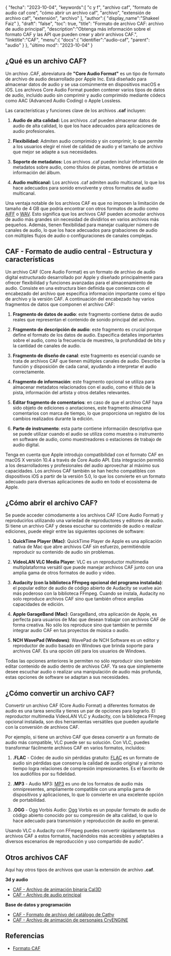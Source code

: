 {
"fecha": "2023-10-04",
   "keywords":[
"c y f",
"archivo caf",
"formato de audio caf core",
"cómo abrir un archivo caf",
"archivo",
"extensión de archivo caf",
"extensión",
"archivo"
],
   "author":{
"display_name":"Shakeel Faiz"
},
"draft": "false",
"toc": true,
"title": "Formato de archivo CAF: archivo de audio principal",
   "description":"Obtenga más información sobre el formato CAF y las API que pueden crear y abrir archivos CAF.",
"linktitle":"CAF",
   "menu":{
      "docs":{
         "identifier":"audio-caf",
"parent": "audio"
}
},
"último mod": "2023-10-04"
}

## ¿Qué es un archivo CAF?

Un archivo .CAF, abreviatura de **"Core Audio Format"** es un tipo de formato de archivo de audio desarrollado por Apple Inc. Está diseñado para almacenar datos de audio y se usa comúnmente en dispositivos macOS e iOS. Los archivos Core Audio Format pueden contener varios tipos de datos de audio, incluido audio sin comprimir y audio comprimido mediante códecs como AAC (Advanced Audio Coding) o Apple Lossless.

Las características y funciones clave de los archivos **.caf** incluyen:

1. **Audio de alta calidad:** Los archivos .caf pueden almacenar datos de audio de alta calidad, lo que los hace adecuados para aplicaciones de audio profesionales.

2. **Flexibilidad:** Admiten audio comprimido y sin comprimir, lo que permite a los usuarios elegir el nivel de calidad de audio y el tamaño de archivo que mejor se adapte a sus necesidades.

3. **Soporte de metadatos:** Los archivos .caf pueden incluir información de metadatos sobre audio, como títulos de pistas, nombres de artistas e información del álbum.

4. **Audio multicanal:** Los archivos .caf admiten audio multicanal, lo que los hace adecuados para sonido envolvente y otros formatos de audio multicanal.

Una ventaja notable de los archivos CAF es que no imponen la limitación de tamaño de 4 GB que podría encontrar con otros formatos de audio como [AIFF](/es/audio/aiff/) o [WAV](/es/audio/wav/). Esto significa que los archivos CAF pueden acomodar archivos de audio más grandes sin necesidad de dividirlos en varios archivos más pequeños. Además, tienen flexibilidad para manejar cualquier número de canales de audio, lo que los hace adecuados para grabaciones de audio con múltiples flujos de audio o configuraciones de canales complejas.

## CAF - Formato de audio central - Estructura y características

Un archivo CAF (Core Audio Format) es un formato de archivo de audio digital estructurado desarrollado por Apple y diseñado principalmente para ofrecer flexibilidad y funciones avanzadas para el almacenamiento de audio. Consiste en una estructura bien definida que comienza con el encabezado del archivo que especifica información importante como el tipo de archivo y la versión CAF. A continuación del encabezado hay varios fragmentos de datos que componen el archivo CAF:

1. **Fragmento de datos de audio**: este fragmento contiene datos de audio reales que representan el contenido de sonido principal del archivo.
    












2. **Fragmento de descripción de audio**: este fragmento es crucial porque define el formato de los datos de audio. Especifica detalles importantes sobre el audio, como la frecuencia de muestreo, la profundidad de bits y la cantidad de canales de audio.
    












3. **Fragmento de diseño de canal**: este fragmento es esencial cuando se trata de archivos CAF que tienen múltiples canales de audio. Describe la función y disposición de cada canal, ayudando a interpretar el audio correctamente.
    












4. **Fragmento de información**: este fragmento opcional se utiliza para almacenar metadatos relacionados con el audio, como el título de la pista, información del artista y otros detalles relevantes.
    












5. **Editar fragmento de comentarios**: en caso de que el archivo CAF haya sido objeto de ediciones o anotaciones, este fragmento almacena comentarios con marca de tiempo, lo que proporciona un registro de los cambios realizados durante la edición.
    












6. **Parte de instrumento**: esta parte contiene información descriptiva que se puede utilizar cuando el audio se utiliza como muestra o instrumento en software de audio, como muestreadores o estaciones de trabajo de audio digital.
    













Tenga en cuenta que Apple introdujo compatibilidad con el formato CAF en macOS X versión 10.4 a través de Core Audio API. Esta integración permitió a los desarrolladores y profesionales del audio aprovechar al máximo sus capacidades. Los archivos CAF también se han hecho compatibles con dispositivos iOS a partir de la versión 5.0, lo que los convierte en un formato adecuado para diversas aplicaciones de audio en todo el ecosistema de Apple.

## ¿Cómo abrir el archivo CAF?

Se puede acceder cómodamente a los archivos CAF (Core Audio Format) y reproducirlos utilizando una variedad de reproductores y editores de audio. Si tiene un archivo CAF y desea escuchar su contenido de audio o realizar ediciones, puede elegir entre las siguientes opciones de software:

1. **QuickTime Player (Mac)**: QuickTime Player de Apple es una aplicación nativa de Mac que abre archivos CAF sin esfuerzo, permitiéndole reproducir su contenido de audio sin problemas.
    












2. **VideoLAN VLC Media Player**: VLC es un reproductor multimedia multiplataforma versátil que puede manejar archivos CAF junto con una amplia gama de otros formatos de audio y video.
    












3. **Audacity (con la biblioteca FFmpeg opcional del programa instalada)**: el popular editor de audio de código abierto de Audacity se vuelve aún más poderoso con la biblioteca FFmpeg. Cuando se instala, Audacity no solo reproduce archivos CAF sino que también ofrece amplias capacidades de edición.
    












4. **Apple GarageBand (Mac)**: GarageBand, otra aplicación de Apple, es perfecta para usuarios de Mac que desean trabajar con archivos CAF de forma creativa. No sólo los reproduce sino que también te permite integrar audio CAF en tus proyectos de música o audio.
    












5. **NCH WavePad (Windows)**: WavePad de NCH Software es un editor y reproductor de audio basado en Windows que brinda soporte para archivos CAF. Es una opción útil para los usuarios de Windows.
    













Todas las opciones anteriores le permiten no sólo reproducir sino también editar contenido de audio dentro de archivos CAF. Ya sea que simplemente desee escuchar audio o realizar una manipulación de audio más profunda, estas opciones de software se adaptan a sus necesidades.

## ¿Cómo convertir un archivo CAF?

Convertir un archivo CAF (Core Audio Format) a diferentes formatos de audio es una tarea sencilla y tienes un par de opciones para lograrlo. El reproductor multimedia VideoLAN VLC y Audacity, con la biblioteca FFmpeg opcional instalada, son dos herramientas versátiles que pueden ayudarle con la conversión de archivos CAF.

Por ejemplo, si tiene un archivo CAF que desea convertir a un formato de audio más compatible, VLC puede ser su solución. Con VLC, puedes transformar fácilmente archivos CAF en varios formatos, incluidos:

1. **.FLAC** - Códec de audio sin pérdidas gratuito: [FLAC](/es/audio/flac) es un formato de audio sin pérdidas que conserva la calidad de audio original y al mismo tiempo logra relaciones de compresión impresionantes. Es el favorito de los audiófilos por su fidelidad.

2. **.MP3** - Audio MP3: [MP3](/es/audio/mp3/) es uno de los formatos de audio más omnipresentes, ampliamente compatible con una amplia gama de dispositivos y aplicaciones, lo que lo convierte en una excelente opción de portabilidad.

3. **.OGG** - Ogg Vorbis Audio: [Ogg](/es/audio/ogg/) Vorbis es un popular formato de audio de código abierto conocido por su compresión de alta calidad, lo que lo hace adecuado para transmisión y reproducción de audio en general.
   


Usando VLC o Audacity con FFmpeg puedes convertir rápidamente tus archivos CAF a estos formatos, haciéndolos más accesibles y adaptables a diversos escenarios de reproducción y uso compartido de audio".

## Otros archivos CAF

Aquí hay otros tipos de archivos que usan la extensión de archivo **.caf**.

**3d y audio**
- [CAF - Archivo de animación binaria Cal3D](/es/3d/caf-cal3d/)
- [CAF - Archivo de audio principal](/es/audio/caf/)

**Base de datos y programación**
- [CAF - Formato de archivo del catálogo de Cathy](/es/database/caf/)
- [CAF - Archivo de animación de personajes CryENGINE](/es/programming/caf-cryengine/)

## Referencias
* [Formato CAF](https://developer.apple.com/library/archive/documentation/MusicAudio/Reference/CAFSpec/CAF_spec/CAF_spec.html)

